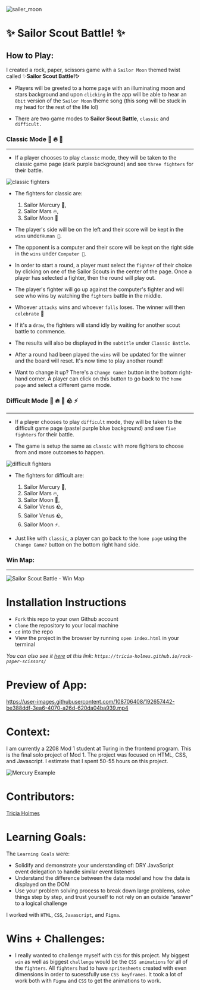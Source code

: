 ![sailer_moon](https://user-images.githubusercontent.com/108706408/192653625-95d62b30-ba38-495a-8ad5-02355e8c2fdc.gif) 
# ✨ Sailor Scout Battle! ✨


## How to Play: 

I created a rock, paper, scissors game with a `Sailor Moon` themed twist called ✨**Sailor Scout Battle!✨**

- Players will be greeted to a home page with an illuminating moon and stars background and upon  `clicking` in the app will be able to hear an `8bit` version of the `Sailor Moon` theme song (this song will be stuck in my head for the rest of the life lol)

- There are two game modes to **Sailor Scout Battle**, `classic` and `difficult.`

### Classic Mode 🌊 🔥 🌙
___

- If a player chooses to play `classic` mode, they will be taken to the classic game page (dark purple background) and see `three fighters` for their battle. 

![classic fighters](https://user-images.githubusercontent.com/108706408/192675579-d342965e-020a-4978-a4be-c4c32c1fc318.png)


- The fighters for classic are:

    1. Sailor Mercury 🌊, 
    1. Sailor Mars 🔥, 
    1. Sailor Moon 🌙
    

- The player's side will be on the left and their score will be kept in the `wins` under`Human 🌙`. 

- The opponent is a computer and their score will be kept on the right side in the `wins` under `Computer 👾`. 

- In order to start a round, a player must select the `fighter` of their choice by clicking on one of the Sailor Scouts in the center of the page. Once a player has selected a fighter, then the round will play out. 

- The player's fighter will go up against the computer's fighter and will see who wins by watching the `fighters` battle in the middle. 

- Whoever `attacks` wins and whoever `falls` loses. The winner will then `celebrate` 🎉 

- If it's a `draw`, the fighters will stand idly by waiting for another scout battle to commence. 

- The results will also be displayed in the `subtitle` under `Classic Battle`.

- After a round had been played the `wins` will be updated for the winner and the board will reset. It's now time to play another round!

- Want to change it up? There's a `Change Game?` button in the bottom right-hand corner. A player can click on this button to go back to the `home page` and select a different game mode.

### Difficult Mode 🌊 🔥 🌙 🪨 ⚡️
___

- If a player chooses to play `difficult` mode, they will be taken to the difficult game page (pastel purple blue background) and see `five fighters` for their battle. 

- The game is setup the same as `classic` with more fighters to choose from and more outcomes to happen.

![difficult fighters](https://user-images.githubusercontent.com/108706408/192675479-8526ef86-aef6-4455-a415-fe82533ab616.png)


- The fighters for difficult are:

    1. Sailor Mercury 🌊, 
    1. Sailor Mars 🔥, 
    1. Sailor Moon 🌙, 
    1. Sailor Venus 🪨,  
    1. Sailor Venus 🪨, 
    1. Sailor Moon ⚡️. 

- Just like with `classic`, a player can go back to the `home page` using the `Change Game?` button on the bottom right hand side.

### Win Map:
___ 

![Sailor Scout Battle  - Win Map](https://user-images.githubusercontent.com/108706408/192673918-56f07c16-98de-488a-8e18-8185dc4a4c1e.png)


# Installation Instructions

- `Fork` this repo to your own Github account
- `Clone` the repository to your local machine
- `cd` into the repo
- View the project in the browser by running `open index.html` in your terminal

*You can also see it [here](https://tricia-holmes.github.io/rock-paper-scissors/) at this link: `https://tricia-holmes.github.io/rock-paper-scissors/`*

# Preview of App:

https://user-images.githubusercontent.com/108706408/192657442-be388ddf-3ea6-4070-a26d-620da04ba939.mp4

# Context:

I am currently a 2208 Mod 1 student at Turing in the frontend program. This is the final solo project of Mod 1. The project was focused on HTML, CSS, and Javascript. I estimate that I spent 50-55 hours on this project.

![Mercury Example](https://user-images.githubusercontent.com/108706408/192664239-c9452c76-8b32-442d-bd85-5d61c64e37db.png)


# Contributors:
[Tricia Holmes](https://github.com/tricia-holmes)

# Learning Goals:

The `Learning Goals` were: 
- Solidify and demonstrate your understanding of:
    DRY JavaScript    
    event delegation to handle similar event listeners
- Understand the difference between the data model and how the data is displayed on the DOM
- Use your problem solving process to break down large problems, solve things step by step, and trust yourself to not rely on an outside “answer” to a logical challenge


I worked with `HTML`, `CSS`, `Javascript`, and `Figma`.

# Wins + Challenges:
- I really wanted to challenge myself with `CSS` for this project. My biggest `win` as well as biggest `challenge` would be the `CSS animations` for all of the `fighters`. All `fighters` had to have `spritesheets` created with even dimensions in order to sucessfully use `CSS keyframes`. It took a lot of work both with `Figma` and `CSS` to get the animations to work. 
